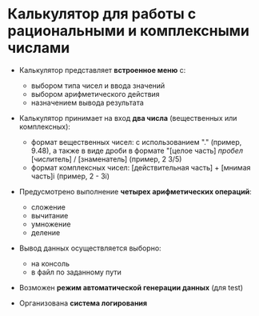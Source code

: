  # Калькулятор для работы с рациональными и комплексными числами

* Калькулятор представляет **встроенное меню** с:
    - выбором типа чисел и ввода значений
    - выбором арифметического действия
    - назначением вывода результата 

* Калькулятор принимает на вход **два числа** (вещественных или комплексных):
    - формат вещественных чисел: с использованием "." (пример, 9.48), а также в виде дроби в формате "[целое часть] *пробел* [числитель] / [знаменатель] (пример, 2 3/5)
    - формат комплексных чисел: [действительная часть] + [мнимая часть]i (пример, 2 - 3i)


* Предусмотрено выполнение **четырех арифметических операций**: 
    * сложение
    * вычитание
    * умножение
    * деление

* Вывод данных осуществляется выборно:
    * на консоль
    * в файл по заданному пути

* Возможен **режим автоматической генерации данных** (для test)

* Организована **система логирования**